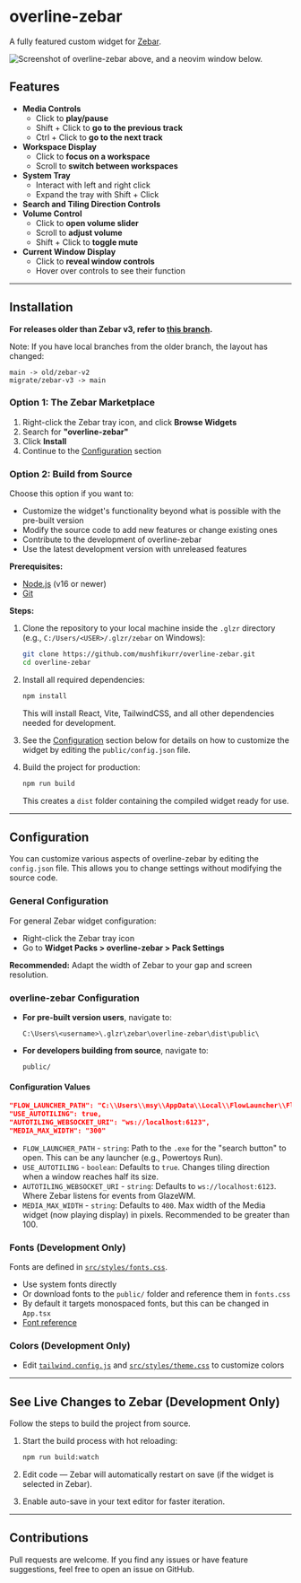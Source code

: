 # overline-zebar

A fully featured custom widget for [Zebar](https://github.com/glzr-io/zebar).

![Screenshot of overline-zebar above, and a neovim window below.](https://github.com/user-attachments/assets/d96df10c-83d0-463a-993f-f0d89c305a3b)

## Features

- **Media Controls**
  - Click to **play/pause**
  - Shift + Click to **go to the previous track**
  - Ctrl + Click to **go to the next track**
- **Workspace Display**
  - Click to **focus on a workspace**
  - Scroll to **switch between workspaces**
- **System Tray**
  - Interact with left and right click
  - Expand the tray with Shift + Click
- **Search and Tiling Direction Controls**
- **Volume Control**
  - Click to **open volume slider**
  - Scroll to **adjust volume**
  - Shift + Click to **toggle mute**
- **Current Window Display**
  - Click to **reveal window controls**
  - Hover over controls to see their function

---

## Installation

**For releases older than Zebar v3, refer to [this branch](https://github.com/mushfikurr/overline-zebar/tree/old/zebar-v2).**

Note: If you have local branches from the older branch, the layout has changed:

```
main -> old/zebar-v2  
migrate/zebar-v3 -> main
```

### Option 1: The Zebar Marketplace

1. Right-click the Zebar tray icon, and click **Browse Widgets**  
2. Search for **"overline-zebar"**  
3. Click **Install**  
4. Continue to the [Configuration](#configuration) section

### Option 2: Build from Source

Choose this option if you want to:

- Customize the widget's functionality beyond what is possible with the pre-built version
- Modify the source code to add new features or change existing ones
- Contribute to the development of overline-zebar
- Use the latest development version with unreleased features

**Prerequisites:**

- [Node.js](https://nodejs.org/) (v16 or newer)
- [Git](https://git-scm.com/)

**Steps:**

1. Clone the repository to your local machine inside the `.glzr` directory (e.g., `C:/Users/<USER>/.glzr/zebar` on Windows):

    ```sh
    git clone https://github.com/mushfikurr/overline-zebar.git
    cd overline-zebar
    ```

2. Install all required dependencies:

    ```sh
    npm install
    ```

    This will install React, Vite, TailwindCSS, and all other dependencies needed for development.

3. See the [Configuration](#configuration) section below for details on how to customize the widget by editing the `public/config.json` file.

4. Build the project for production:

    ```sh
    npm run build
    ```

    This creates a `dist` folder containing the compiled widget ready for use.

---

## Configuration

You can customize various aspects of overline-zebar by editing the `config.json` file. This allows you to change settings without modifying the source code.

### General Configuration

For general Zebar widget configuration:

- Right-click the Zebar tray icon  
- Go to **Widget Packs > overline-zebar > Pack Settings**

**Recommended:** Adapt the width of Zebar to your gap and screen resolution.

### overline-zebar Configuration

- **For pre-built version users**, navigate to:

    ```
    C:\Users\<username>\.glzr\zebar\overline-zebar\dist\public\
    ```

- **For developers building from source**, navigate to:

    ```
    public/
    ```

#### Configuration Values

```json
"FLOW_LAUNCHER_PATH": "C:\\Users\\msy\\AppData\\Local\\FlowLauncher\\Flow.Launcher.exe",
"USE_AUTOTILING": true,
"AUTOTILING_WEBSOCKET_URI": "ws://localhost:6123",
"MEDIA_MAX_WIDTH": "300"
```

- `FLOW_LAUNCHER_PATH` - `string`: Path to the `.exe` for the "search button" to open. This can be any launcher (e.g., Powertoys Run).
- `USE_AUTOTILING` - `boolean`: Defaults to `true`. Changes tiling direction when a window reaches half its size.
- `AUTOTILING_WEBSOCKET_URI` - `string`: Defaults to `ws://localhost:6123`. Where Zebar listens for events from GlazeWM.
- `MEDIA_MAX_WIDTH` - `string`: Defaults to `400`. Max width of the Media widget (now playing display) in pixels. Recommended to be greater than 100.

### Fonts (Development Only)

Fonts are defined in [`src/styles/fonts.css`](src/styles/fonts.css).

- Use system fonts directly
- Or download fonts to the `public/` folder and reference them in `fonts.css`
- By default it targets monospaced fonts, but this can be changed in `App.tsx`
- [Font reference](https://developer.mozilla.org/en-US/docs/Web/CSS/font)

### Colors (Development Only)

- Edit [`tailwind.config.js`](tailwind.config.js) and [`src/styles/theme.css`](src/styles/theme.css) to customize colors

---

## See Live Changes to Zebar (Development Only)

Follow the steps to build the project from source.

1. Start the build process with hot reloading:

    ```sh
    npm run build:watch
    ```

2. Edit code — Zebar will automatically restart on save (if the widget is selected in Zebar).
3. Enable auto-save in your text editor for faster iteration.

---

## Contributions

Pull requests are welcome. If you find any issues or have feature suggestions, feel free to open an issue on GitHub.
